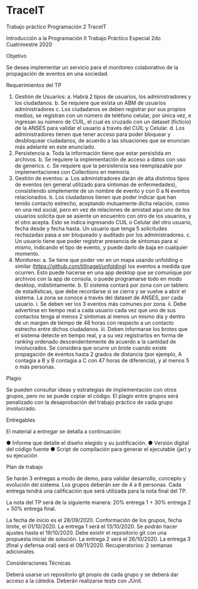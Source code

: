 # TraceIT
Trabajo práctico Programación 2
TraceIT
 
Introducción a la Programación II
Trabajo Práctico Especial
2do Cuatrimestre 2020
 
Objetivo
 
Se desea implementar un servicio para el monitoreo colaborativo de la propagación de eventos en una sociedad.
 
Requerimientos del TP
 
1.	Gestión de Usuarios:
a.	Habrá 2 tipos de usuarios, los administradores y los ciudadanos.
b.	Se requiere que exista un ABM de usuarios administradores
c.	Los ciudadanos se deben registrar por sus propios medios, se registran con un número de teléfono celular, por única vez, e ingresan su número de CUIL, el cual es cruzado con un dataset (ficticio) de la ANSES para validar el usuario a través del CUIL y Celular.
d.	Los administradores tienen que tener acceso para poder bloquear y desbloquear ciudadanos, de acuerdo a las situaciones que se enuncian más adelante en este enunciado.
2.	Persistencia
a.	Toda la información tiene que estar persistida en archivos.
b.	Se requiere la implementación de acceso a datos con uso de generics.
c.	Se requiere que la persistencia sea reemplazable por implementaciones con Collections en memoria.
3.	Gestión de eventos:
a.	Los administradores darán de alta distintos tipos de eventos (en general utilizado para síntomas de enfermedades), consistiendo simplemente de un nombre de evento y con 0 a N eventos relacionados.
b.	Los ciudadanos tienen que poder indicar que han tenido contacto estrecho, aceptando mutuamente dicha relación, como en una red social, pero en vez de relaciones de amistad aquí uno de los usuarios solicita que se asiente un encuentro con otro de los usuarios, y el otro acepta. Esto se indica ingresando CUIL o Celular del otro usuario, fecha desde y fecha hasta. Un usuario que tenga 5 solicitudes rechazadas pasa a ser bloqueado y auditado por los administradores.
c.	Un usuario tiene que poder registrar presencia de síntomas para sí mismo, indicando el tipo de evento, y puede darlo de baja en cualquier momento.
4.	Monitoreo:
a.	Se tiene que poder ver en un mapa usando unfolding o similar (https://github.com/tillnagel/unfolding) los eventos a medida que ocurren. Esto puede hacerse en una app desktop que se comunique por archivos con la app de consola, o puede programarse todo en modo desktop, indistintamente.
b.	El sistema contará por zona con un tablero de estadísticas, que debe recordarse si se cierra y se vuelve a abrir el sistema. La zona se conoce a través del dataset de ANSES, por cada usuario.
i.	Se deben ver los 3 eventos más comunes por zona.
ii.	Debe advertirse en tiempo real a cada usuario cada vez que uno de sus contactos tenga al menos 2 síntomas al menos un mismo día y dentro de un margen de tiempo de 48 horas con respecto a un contacto estrecho entre dichos ciudadanos.
iii.	Deben informarse los brotes que el sistema detecte en tiempo real, y a su vez registrarlos en forma de ranking ordenado descendentemente de acuerdo a la cantidad de involucrados. Se considera que ocurre un brote cuando existe propagación de eventos hasta 2 grados de distancia (por ejemplo, A contagia a B y B contagia a C con 47 horas de diferencia), y al menos 5 o más personas. 

Plagio
 
Se pueden consultar ideas y estrategias de implementación con otros grupos, pero no se puede copiar el código. El plagio entre grupos será penalizado con la desaprobación del trabajo práctico de cada grupo involucrado.
 
Entregables
 
El material a entregar se detalla a continuación:
 
● Informe que detalle el diseño elegido y su justificación.
● Versión digital del código fuente
● Script de compilación para generar el ejecutable (jar) y su ejecución
 
 
Plan de trabajo
 
Se harán 3 entregas a modo de demo, para validar desarrollo, concepto y evolución del sistema.
Los grupos deberán ser de 4 a 6 personas.
Cada entrega tendrá una calificación que será utilizada para la nota final del TP.
 
La nota del TP será de la siguiente manera: 20% entrega 1 + 30% entrega 2 + 50% entrega final.

La fecha de inicio es el 28/09/2020.
Conformación de los grupos, fecha límite, el 01/10/2020.
La entrega 1 será el 13/10/2020. Se podrán hacer ajustes hasta el 19/10/2020. Debe existir el repositorio git con una propuesta inicial de solución.
La entrega 2 será el 26/10/2020.
La entrega 3 (final y defensa oral) será el 09/11/2020. Recuperatorios: 2 semanas adicionales.
 
Consideraciones Técnicas

Deberá usarse un repositorio git propio de cada grupo y se deberá dar acceso a la cátedra.
Deberán realizarse tests con JUnit.


